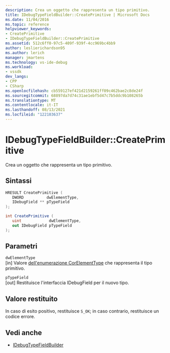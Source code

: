```yaml
---
description: Crea un oggetto che rappresenta un tipo primitivo.
title: IDebugTypeFieldBuilder::CreatePrimitive | Microsoft Docs
ms.date: 11/04/2016
ms.topic: reference
helpviewer_keywords:
- CreatePrimitive
- IDebugTypeFieldBuilder::CreatePrimitive
ms.assetid: 512c6ff0-97c5-409f-939f-4cc969bc4bb9
author: leslierichardson95
ms.author: lerich
manager: jmartens
ms.technology: vs-ide-debug
ms.workload:
- vssdk
dev_langs:
- CPP
- CSharp
ms.openlocfilehash: cb559127ef421d2159261ff09c462bae2c8de24f
ms.sourcegitcommit: 68897da7d74c31ae1ebf5d47c7b5ddc9b108265b
ms.translationtype: MT
ms.contentlocale: it-IT
ms.lasthandoff: 08/13/2021
ms.locfileid: "122103637"
---
```

# <a name="idebugtypefieldbuildercreateprimitive"></a>IDebugTypeFieldBuilder::CreatePrimitive
Crea un oggetto che rappresenta un tipo primitivo.

## <a name="syntax"></a>Sintassi

```cpp
HRESULT CreatePrimitive (
   DWORD          dwElementType,
   IDebugField ** pTypeField
);
```

```csharp
int CreatePrimitive (
   uint            dwElementType,
   out IDebugField pTypeField
);
```

## <a name="parameters"></a>Parametri
`dwElementType`\
[in] Valore [dell'enumerazione CorElementType](/dotnet/framework/unmanaged-api/metadata/corelementtype-enumeration) che rappresenta il tipo primitivo.

`pTypeField`\
[out] Restituisce l'interfaccia IDebugField per il nuovo tipo.

## <a name="return-value"></a>Valore restituito
 In caso di esito positivo, restituisce `S_OK`; in caso contrario, restituisce un codice errore.

## <a name="see-also"></a>Vedi anche
- [IDebugTypeFieldBuilder](../../../extensibility/debugger/reference/idebugtypefieldbuilder.md)
